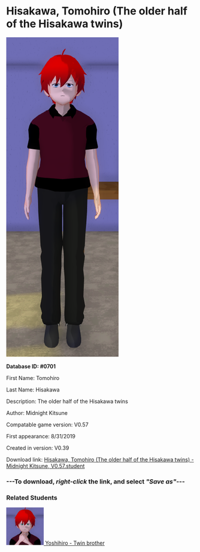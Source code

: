 # Hisakawa, Tomohiro (The older half of the Hisakawa twins)

<img src="../../Files/Images/Hisakawa, Tomohiro (The older half of the Hisakawa twins).png" title="Hisakawa, Tomohiro (The older half of the Hisakawa twins) - Midnight Kitsune, V0.57">

**Database ID: #0701**

First Name: Tomohiro

Last Name: Hisakawa

Description: The older half of the Hisakawa twins

Author: Midnight Kitsune

Compatable game version: V0.57

First appearance: 8/31/2019

Created in version: V0.39

Download link: <a href="https://raw.githubusercontent.com/Arbiter1223/Daigaku-Gurashi-Custom-Students/master/Files/Student%20Files/Hisakawa%2C%20Tomohiro%20(The%20older%20half%20of%20the%20Hisakawa%20twins)%20-%20Midnight%20Kitsune%2C%20V0.57.student">Hisakawa, Tomohiro (The older half of the Hisakawa twins) - Midnight Kitsune, V0.57.student</a>

### ---**To download, _right-click_ the link, and select _"Save as"_**---

### Related Students

<a href="Hisakawa, Yoshihiro (The younger half of the Hisakawa twins).md"><img src="../../Files/Thumbs/Hisakawa, Yoshihiro (The younger half of the Hisakawa twins).png" height="100" width="100" title="Hisakawa, Yoshihiro (The younger half of the Hisakawa twins) - Midnight Kitsune, V0.57"></a><a href="Hisakawa, Yoshihiro (The younger half of the Hisakawa twins).md"> Yoshihiro - Twin brother</a>

